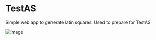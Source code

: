 # TestAS
Simple web app to generate latin squares. Used to prepare for TestAS

![image](https://github.com/user-attachments/assets/3e5ae0dc-06e4-43a3-bcb2-8280636f6834)

